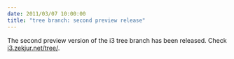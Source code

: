```yaml
---
date: 2011/03/07 10:00:00
title: "tree branch: second preview release"
---
```


The second preview version of the i3 tree branch has been released. Check <a href="http://i3.zekjur.net/tree/">i3.zekjur.net/tree/</a>.
